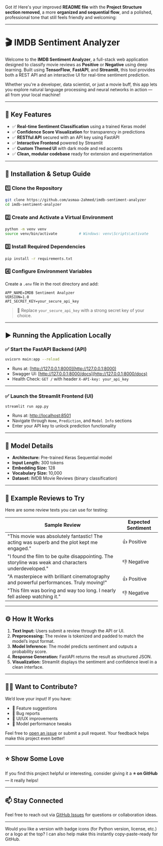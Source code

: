 Got it! Here's your improved **README file** with the **Project Structure section removed**, a more **organized and sequential flow**, and a polished, professional tone that still feels friendly and welcoming:

---

# 🎬 IMDB Sentiment Analyzer

Welcome to the **IMDB Sentiment Analyzer**, a full-stack web application designed to classify movie reviews as **Positive** or **Negative** using deep learning. Built using **TensorFlow**, **FastAPI**, and **Streamlit**, this tool provides both a REST API and an interactive UI for real-time sentiment prediction.

Whether you're a developer, data scientist, or just a movie buff, this app lets you explore natural language processing and neural networks in action — all from your local machine!

---

## 🌟 Key Features

- ✅ **Real-time Sentiment Classification** using a trained Keras model  
- ✅ **Confidence Score Visualization** for transparency in predictions  
- ✅ **RESTful API** secured with an API key using FastAPI  
- ✅ **Interactive Frontend** powered by Streamlit  
- ✅ **Custom Themed UI** with dark mode and red accents  
- ✅ **Clean, modular codebase** ready for extension and experimentation  

---

## 🚀 Installation & Setup Guide

### 1️⃣ Clone the Repository
```bash
git clone https://github.com/asmaa-2ahmed/imdb-sentiment-analyzer
cd imdb-sentiment-analyzer
```

### 2️⃣ Create and Activate a Virtual Environment
```bash
python -m venv venv
source venv/bin/activate          # Windows: venv\Scripts\activate
```

### 3️⃣ Install Required Dependencies
```bash
pip install -r requirements.txt
```

### 4️⃣ Configure Environment Variables
Create a `.env` file in the root directory and add:
```
APP_NAME=IMDB Sentiment Analyzer
VERSION=1.0
API_SECRET_KEY=your_secure_api_key
```
> 🔐 Replace `your_secure_api_key` with a strong secret key of your choice.

---

## ▶️ Running the Application Locally

### ✅ Start the FastAPI Backend (API)
```bash
uvicorn main:app --reload
```
- Runs at: [http://127.0.0.1:8000](http://127.0.0.1:8000)  
- Swagger UI: [http://127.0.0.1:8000/docs](http://127.0.0.1:8000/docs)  
- Health Check: `GET /` with header `X-API-key: your_api_key`

---

### ✅ Launch the Streamlit Frontend (UI)
```bash
streamlit run app.py
```
- Runs at: [http://localhost:8501](http://localhost:8501)  
- Navigate through `Home`, `Prediction`, and `Model Info` sections  
- Enter your API key to unlock prediction functionality

---

## 🧠 Model Details

- **Architecture:** Pre-trained Keras Sequential model  
- **Input Length:** 300 tokens  
- **Embedding Size:** 128  
- **Vocabulary Size:** 10,000  
- **Dataset:** IMDB Movie Reviews (binary classification)

---

## 🧪 Example Reviews to Try

Here are some review texts you can use for testing:

| Sample Review                                                                                   | Expected Sentiment |
|--------------------------------------------------------------------------------------------------|---------------------|
| "This movie was absolutely fantastic! The acting was superb and the plot kept me engaged."       | 👍 Positive          |
| "I found the film to be quite disappointing. The storyline was weak and characters underdeveloped." | 👎 Negative       |
| "A masterpiece with brilliant cinematography and powerful performances. Truly moving!"           | 👍 Positive          |
| "This film was boring and way too long. I nearly fell asleep watching it."                       | 👎 Negative          |

---

## ⚙️ How It Works

1. **Text Input:** Users submit a review through the API or UI.
2. **Preprocessing:** The review is tokenized and padded to match the model’s input format.
3. **Model Inference:** The model predicts sentiment and outputs a probability score.
4. **Response Generation:** FastAPI returns the result as structured JSON.
5. **Visualization:** Streamlit displays the sentiment and confidence level in a clean interface.

---

## 🙋‍♂️ Want to Contribute?

We’d love your input! If you have:

- 🔧 Feature suggestions  
- 🐞 Bug reports  
- 🎨 UI/UX improvements  
- 🧪 Model performance tweaks  

Feel free to [open an issue](https://github.com/asmaa-2ahmed/imdb-sentiment-analyzer) or submit a pull request. Your feedback helps make this project even better!

---

## ⭐ Show Some Love

If you find this project helpful or interesting, consider giving it a **⭐ on GitHub** — it really helps!

---

## 📫 Stay Connected

Feel free to reach out via [GitHub Issues](https://github.com/asmaa-2ahmed/imdb-sentiment-analyzer) for questions or collaboration ideas.

---

Would you like a version with badge icons (for Python version, license, etc.) or a logo at the top? I can also help make this instantly copy-paste-ready for GitHub.
